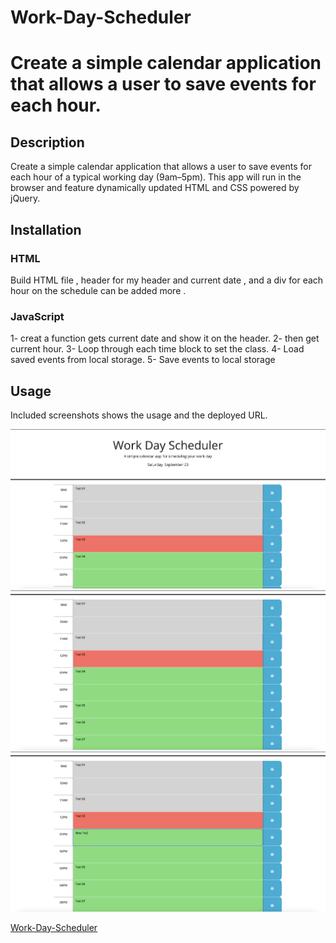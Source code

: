 # Work-Day-Scheduler

# Create a simple calendar application that allows a user to save events for each hour.

## Description

Create a simple calendar application that allows a user to save events for each hour of a typical working day (9am&ndash;5pm). This app will run in the browser and feature dynamically updated HTML and CSS powered by jQuery.

## Installation

### HTML

Build HTML file , header for my header and current date , and a div for each hour on the schedule can be added more .

### JavaScript

1- creat a function gets current date and show it on the header.
2- then get current hour.
3- Loop through each time block to set the class.
4- Load saved events from local storage.
5- Save events to local storage

## Usage

Included screenshots shows the usage and the deployed URL.

![alt text](assets/images/Work-Day-Scheduler-01.png)
![alt text](assets/images/Work-Day-Scheduler-02.png)
![alt text](assets/images/Work-Day-Scheduler-03.png)

[Work-Day-Scheduler]()
